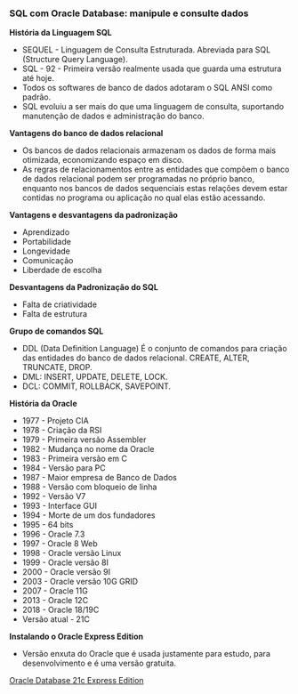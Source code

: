 ### SQL com Oracle Database: manipule e consulte dados

**História da Linguagem SQL**
- SEQUEL - Linguagem de Consulta Estruturada. Abreviada para SQL (Structure Query Language).
- SQL - 92 - Primeira versão realmente usada que guarda uma estrutura até hoje.
- Todos os softwares de banco de dados adotaram o SQL ANSI como padrão.
- SQL evoluiu a ser mais do que uma linguagem de consulta, suportando manutenção de dados e administração do banco.

**Vantagens do banco de dados relacional**
- Os bancos de dados relacionais armazenam os dados de forma mais otimizada, economizando espaço em disco.
- As regras de relacionamentos entre as entidades que compõem o banco de dados relacional podem ser programadas no próprio banco, enquanto nos bancos de dados sequenciais estas relações devem estar contidas no programa ou aplicação no qual elas estão acessando.

**Vantagens e desvantagens da padronização**
- Aprendizado
- Portabilidade
- Longevidade
- Comunicação
- Liberdade de escolha

**Desvantagens da Padronização do SQL**
- Falta de criatividade
- Falta de estrutura

**Grupo de comandos SQL**
- DDL (Data Definition Language) É o conjunto de comandos para criação das entidades do banco de dados relacional. CREATE, ALTER, TRUNCATE, DROP.
- DML: INSERT, UPDATE, DELETE, LOCK.
- DCL: COMMIT, ROLLBACK, SAVEPOINT.

**História da Oracle**
- 1977 - Projeto CIA
- 1978 - Criação da RSI
- 1979 - Primeira versão Assembler
- 1982 - Mudança no nome da Oracle
- 1983 - Primeira versão em C
- 1984 - Versão para PC
- 1987 - Maior empresa de Banco de Dados
- 1988 - Versão com bloqueio de linha
- 1992 - Versão V7
- 1993 - Interface GUI
- 1994 - Morte de um dos fundadores
- 1995 - 64 bits
- 1996 - Oracle 7.3
- 1997 - Oracle 8 Web
- 1998 - Oracle versão Linux
- 1999 - Oracle versão 8I
- 2000 - Oracle versão 9I
- 2003 - Oracle versão 10G GRID
- 2007 - Oracle 11G
- 2013 - Oracle 12C
- 2018 - Oracle 18/19C
- Versão atual - 21C

**Instalando o Oracle Express Edition**
- Versão enxuta do Oracle que é usada justamente para estudo, para desenvolvimento e é uma versão gratuita.

[Oracle Database 21c Express Edition](https://www.oracle.com/br/database/technologies/xe-downloads.html)